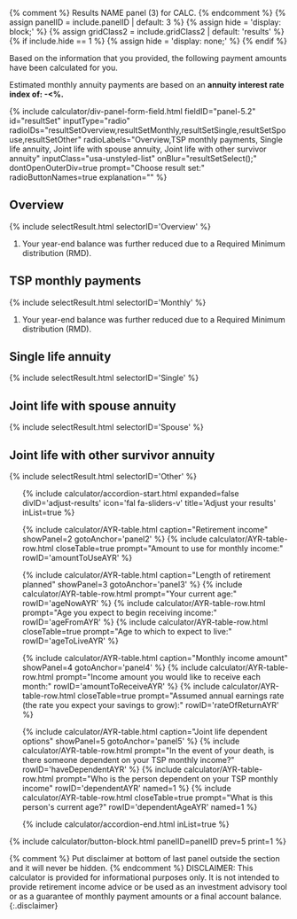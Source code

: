 {% comment %}
Results NAME panel (3) for CALC.
{% endcomment %}
{% assign panelID = include.panelID | default: 3 %}
{% assign hide = 'display: block;' %}
{% assign gridClass2 = include.gridClass2 | default: 'results' %}
{% if include.hide == 1 %} {% assign hide = 'display: none;' %} {% endif %}

<section id="panel-{{ panelID }}" class="calculator-panel " style="{{ hide }}" markdown="1">

Based on the information that you provided, the following payment amounts have been calculated for you.

Estimated monthly annuity payments are based on an <strong>annuity interest rate index of: <span id="annuity-interest-rate">-<</span>%.</strong>

{% include calculator/div-panel-form-field.html
  fieldID="panel-5.2" id="resultSet"
  inputType="radio"
  radioIDs="resultSetOverview,resultSetMonthly,resultSetSingle,resultSetSpouse,resultSetOther"
  radioLabels="Overview,TSP monthly payments, Single life annuity, Joint life with spouse annuity, Joint life with other survivor annuity"
  inputClass="usa-unstyled-list"   onBlur="resultSetSelect();"  dontOpenOuterDiv=true
  prompt="Choose result set:" radioButtonNames=true
  explanation=""
%}

<section id="section-resultSetOverview" class="projection overview hide">
  <h2>Overview</h2>
  {% include selectResult.html selectorID='Overview' %}
  <div id="RMDnote1" class="footnotes hide">
  <ol>
  <li>Your year-end balance was further reduced due to a <span data-term="Required minimum distribution (RMD)" class="js-glossary-toggle term term-end" title="Click to define" tabindex="0">Required Minimum distribution (RMD)</span>.</li>
  </ol>
  </div>
</section>

<section id="section-resultSetMonthly" class="projection monthly-payments hide">
  <h2>TSP monthly payments</h2>
  {% include selectResult.html selectorID='Monthly' %}
  <!-- <div id="RMDnote2x" class="hide"><sup>1</sup> Your year-end balance was further reduced due to a
  <span data-term="Required minimum distribution (RMD)" class="js-glossary-toggle term term-end" title="Click to define" tabindex="0">Required Minimum distribution (RMD)</span>.
  </div> -->
  <div id="RMDnote2" class="footnotes hide">
  <ol>
  <li>Your year-end balance was further reduced due to a <span data-term="Required minimum distribution (RMD)" class="js-glossary-toggle term term-end" title="Click to define" tabindex="0">Required Minimum distribution (RMD)</span>.</li>
  </ol>
  </div>
</section>

<section id="section-resultSetSingle" class="projection single-life hide">
  <h2>Single life annuity</h2>
  {% include selectResult.html selectorID='Single' %}
</section>

<section id="section-resultSetSpouse" class="projection joint-life-spouse hide">
  <h2>Joint life with spouse annuity</h2>
  {% include selectResult.html selectorID='Spouse' %}
  <span id="noSpouse"></span>
</section>

<section id="section-resultSetOther" class="projection joint-life-other hide">
  <h2>Joint life with other survivor annuity</h2>
  {% include selectResult.html selectorID='Other' %}
  <span id="noOther"></span>
</section>

<ul class="usa-accordion icons adjust">
<!-- ADJUST YOUR RESULTS -->
{% include calculator/accordion-start.html expanded=false divID='adjust-results'
    icon='fal fa-sliders-v' title='Adjust your results' inList=true %}

{% include calculator/AYR-table.html caption="Retirement income" showPanel=2 gotoAnchor='panel2' %}
{% include calculator/AYR-table-row.html closeTable=true prompt="Amount to use for monthly income:" rowID='amountToUseAYR' %}

{% include calculator/AYR-table.html caption="Length of retirement planned" showPanel=3 gotoAnchor='panel3' %}
{% include calculator/AYR-table-row.html prompt="Your current age:" rowID='ageNowAYR' %}
{% include calculator/AYR-table-row.html prompt="Age you expect to begin receiving income:" rowID='ageFromAYR' %}
{% include calculator/AYR-table-row.html closeTable=true prompt="Age to which to expect to live:" rowID='ageToLiveAYR' %}

{% include calculator/AYR-table.html caption="Monthly income amount" showPanel=4 gotoAnchor='panel4' %}
{% include calculator/AYR-table-row.html prompt="Income amount you would like to receive each month:" rowID='amountToReceiveAYR' %}
{% include calculator/AYR-table-row.html closeTable=true prompt="Assumed annual earnings rate (the rate you expect your savings to grow):" rowID='rateOfReturnAYR' %}

{% include calculator/AYR-table.html caption="Joint life dependent options" showPanel=5 gotoAnchor='panel5' %}
{% include calculator/AYR-table-row.html prompt="In the event of your death, is there someone dependent on your TSP monthly income?" rowID='haveDependentAYR' %}
{% include calculator/AYR-table-row.html prompt="Who is the person dependent on your TSP monthly income" rowID='dependentAYR' named=1 %}
{% include calculator/AYR-table-row.html closeTable=true prompt="What is this person's current age?" rowID='dependentAgeAYR' named=1 %}


{% include calculator/accordion-end.html  inList=true %}
</ul>

{% include calculator/button-block.html panelID=panelID prev=5 print=1 %}

</section>

{% comment %}
Put disclaimer at bottom of last panel outside the section and it will never be hidden.
{% endcomment %}
DISCLAIMER: This calculator is provided for informational purposes only. It is not intended to provide retirement income advice or be used as an investment advisory tool or as a guarantee of monthly payment amounts or a final account balance.
{:.disclaimer}
